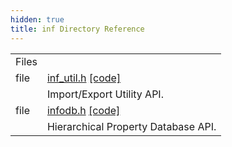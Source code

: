 ```yaml
---
hidden: true
title: inf Directory Reference
---
```


|  |  |
|----|----|
| Files |  |
| file   | <a href="inf__util_8h.md">inf_util.h</a> <a href="inf__util_8h_source.md">[code]</a> |
|   | Import/Export Utility API.<br/> |
| file   | <a href="infodb_8h.md">infodb.h</a> <a href="infodb_8h_source.md">[code]</a> |
|   | Hierarchical Property Database API.<br/> |

